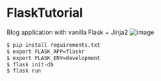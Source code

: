 # FlaskTutorial
Blog application with vanilla Flask + Jinja2
![image](https://user-images.githubusercontent.com/92286511/170388630-a86db813-0c6a-4cce-abcb-b4e56911f494.png)
```bash
$ pip install requirements.txt
$ export FLASK_APP=flaskr
$ export FLASK_ENV=development
$ flask init-db
$ flask run
````
